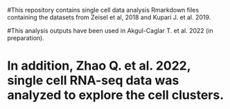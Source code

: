 #This repository contains single cell data analysis Rmarkdown files containing the datasets from Zeisel et al, 2018 and Kupari J. et al. 2019.

#This analysis outputs have been used in Akgul-Caglar T. et al. 2022 (in preparation).

# In addition, Zhao Q. et al. 2022, single cell RNA-seq data was analyzed to explore the cell clusters. 
